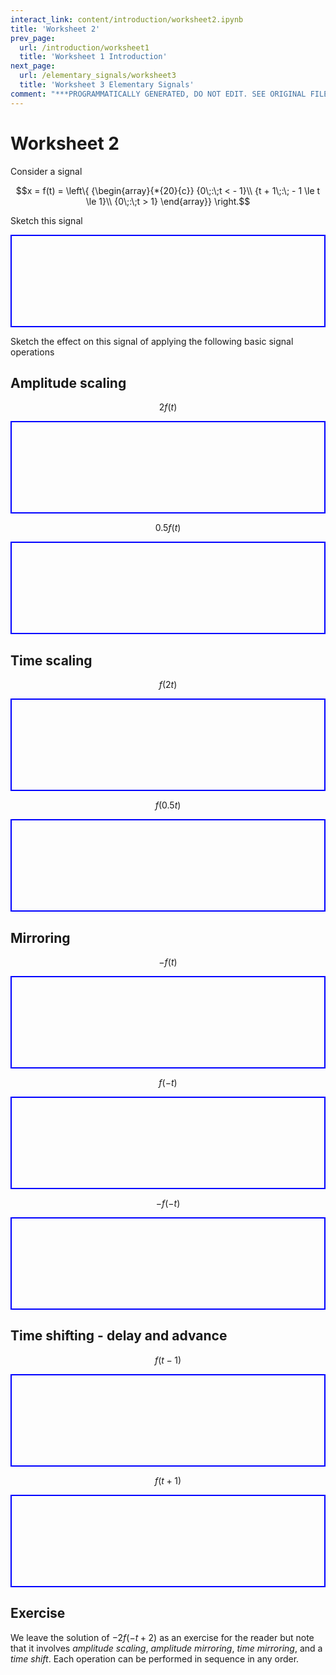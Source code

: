 ```yaml
---
interact_link: content/introduction/worksheet2.ipynb
title: 'Worksheet 2'
prev_page:
  url: /introduction/worksheet1
  title: 'Worksheet 1 Introduction'
next_page:
  url: /elementary_signals/worksheet3
  title: 'Worksheet 3 Elementary Signals'
comment: "***PROGRAMMATICALLY GENERATED, DO NOT EDIT. SEE ORIGINAL FILES IN /content***"
---
```


# Worksheet 2

Consider a signal 

$$x = f(t) = \left\{ {\begin{array}{*{20}{c}}
{0\;:\;t <  - 1}\\
{t + 1\;:\; - 1 \le t \le 1}\\
{0\;:\;t > 1}
\end{array}} \right.$$

Sketch this signal

<pre style="border: 2px solid blue">









</pre>

Sketch the effect on this signal of applying the following basic signal operations

## Amplitude scaling

$$2f(t)$$

<pre style="border: 2px solid blue">









</pre>

$$0.5 f(t)$$

<pre style="border: 2px solid blue">









</pre>

## Time scaling

$$f(2t)$$

<pre style="border: 2px solid blue">









</pre>

$$f(0.5 t)$$

<pre style="border: 2px solid blue">









</pre>

## Mirroring

$$-f(t)$$

<pre style="border: 2px solid blue">









</pre>

$$f(-t)$$

<pre style="border: 2px solid blue">









</pre>

$$-f(-t)$$

<pre style="border: 2px solid blue">









</pre>

## Time shifting - delay and advance

$$f(t - 1)$$

<pre style="border: 2px solid blue">









</pre>

$$f(t + 1)$$

<pre style="border: 2px solid blue">









</pre>

## Exercise

We leave the solution of $-2f(-t+2)$ as an exercise for the reader but note that it involves *amplitude scaling*, *amplitude mirroring*, *time mirroring*, and a *time shift*. Each operation can be performed in sequence in any order.
